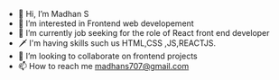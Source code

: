 - 👋 Hi, I’m Madhan S
- 👀 I’m interested in Frontend web developement
- 🌱 I’m currently job seeking for the role of React front end developer
- 🗡️ I'm having skills such us HTML,CSS ,JS,REACTJS.
- 💞️ I’m looking to collaborate on frontend projects
- 📫 How to reach me madhans707@gmail.com

<!---
madhans12/madhans12 is a ✨ special ✨ repository because its `README.md` (this file) appears on your GitHub profile.
You can click the Preview link to take a look at your changes.
--->
